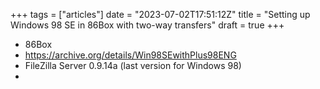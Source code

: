+++ tags = ["articles"] date = "2023-07-02T17:51:12Z" title = "Setting up Windows 98 SE in 86Box with two-way transfers" draft = true +++

* 86Box
* https://archive.org/details/Win98SEwithPlus98ENG
* FileZilla Server 0.9.14a (last version for Windows 98)
* 
